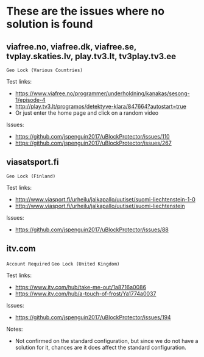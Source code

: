 # These are the issues where no solution is found

## viafree.no, viafree.dk, viafree.se, tvplay.skaties.lv, play.tv3.lt, tv3play.tv3.ee

`Geo Lock (Various Countries)`

Test links: 
* https://www.viafree.no/programmer/underholdning/kanakas/sesong-1/episode-4
* http://play.tv3.lt/programos/detektyve-klara/847664?autostart=true
* Or just enter the home page and click on a random video

Issues: 
* https://github.com/jspenguin2017/uBlockProtector/issues/110
* https://github.com/jspenguin2017/uBlockProtector/issues/267

## viasatsport.fi

`Geo Lock (Finland)`

Test links: 
* http://www.viasport.fi/urheilu/jalkapallo/uutiset/suomi-liechtenstein-1-0
* http://www.viasport.fi/urheilu/jalkapallo/uutiset/suomi-liechtenstein

Issues: 
* https://github.com/jspenguin2017/uBlockProtector/issues/88

## itv.com

`Account Required` `Geo Lock (United Kingdom)`

Test links: 
* https://www.itv.com/hub/take-me-out/1a8716a0086
* https://www.itv.com/hub/a-touch-of-frost/Ya1774a0037

Issues: 
* https://github.com/jspenguin2017/uBlockProtector/issues/194

Notes: 
* Not confirmed on the standard configuration, but since we do not have a solution for it, 
 chances are it does affect the standard configuration. 

